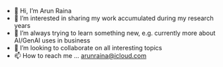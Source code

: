 - 👋 Hi, I’m Arun Raina
- 👀 I’m interested in sharing my work accumulated during my research years
- 🌱 I’m always trying to learn something new, e.g. currently more about AI/GenAI uses in business
- 💞️ I’m looking to collaborate on all interesting topics
- 📫 How to reach me ... arunraina@icloud.com

<!---
arunraina2502/arunraina2502 is a ✨ special ✨ repository because its `README.md` (this file) appears on your GitHub profile.
You can click the Preview link to take a look at your changes.
--->
